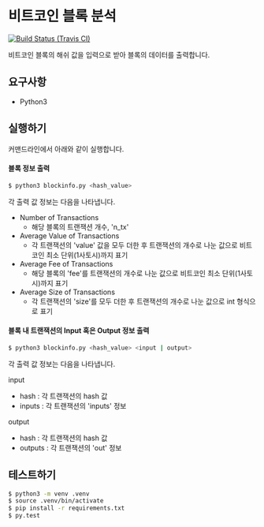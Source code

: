 # 비트코인 블록 분석

[![Build Status (Travis CI)][ci-svg]][ci]

[ci-svg]: https://api.travis-ci.org/earlbread/IO-Homework.svg
[ci]: https://travis-ci.org/earlbread/IO-Homework

비트코인 블록의 해쉬 값을 입력으로 받아 블록의 데이터를 출력합니다.

## 요구사항

- Python3

## 실행하기

커맨드라인에서 아래와 같이 실행합니다.

#### 블록 정보 출력

```bash
$ python3 blockinfo.py <hash_value>
```

각 출력 값 정보는 다음을 나타냅니다.

- Number of Transactions
    - 해당 블록의 트랜잭션 개수, 'n_tx'
- Average Value of Transactions
    - 각 트랜잭션의 'value' 값을 모두 더한 후 트랜잭션의 개수로 나눈 값으로 비트코인 최소 단위(1사토시)까지 표기
- Average Fee of Transactions
    - 해당 블록의 'fee'를 트랜잭션의 개수로 나눈 값으로 비트코인 최소 단위(1사토시)까지 표기
- Average Size of Transactions
    - 각 트랜잭션의 'size'를 모두 더한 후 트랜잭션의 개수로 나눈 값으로 int 형식으로 표기


#### 블록 내 트랜잭션의 Input 혹은 Output 정보 출력

```bash
$ python3 blockinfo.py <hash_value> <input | output>
```

각 출력 값 정보는 다음을 나타냅니다.

input
- hash : 각 트랜잭션의 hash 값
- inputs : 각 트랜잭션의 'inputs' 정보

output
- hash : 각 트랜잭션의 hash 값
- outputs : 각 트랜잭션의 'out' 정보


## 테스트하기

```bash
$ python3 -m venv .venv
$ source .venv/bin/activate
$ pip install -r requirements.txt
$ py.test
```
